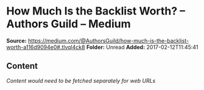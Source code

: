 # How Much Is the Backlist Worth? – Authors Guild – Medium

**Source:** https://medium.com/@AuthorsGuild/how-much-is-the-backlist-worth-a116d9094e0#.tlvql4ck8
**Folder:** Unread
**Added:** 2017-02-12T11:45:41




## Content
*Content would need to be fetched separately for web URLs*
